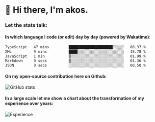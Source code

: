 # 👋 Hi there, I'm akos. 


### Let the stats talk:


#### In which language I code (or edit) day by day (powered by Wakatime): 

<!--START_SECTION:waka-->

```txt
TypeScript   47 mins         ████████████████████░░░░░   80.37 %
XML          9 mins          ████░░░░░░░░░░░░░░░░░░░░░   15.78 %
JavaScript   1 min           ▒░░░░░░░░░░░░░░░░░░░░░░░░   01.99 %
Markdown     0 secs          ▒░░░░░░░░░░░░░░░░░░░░░░░░   01.36 %
JSON         0 secs          ░░░░░░░░░░░░░░░░░░░░░░░░░   00.50 %
```

<!--END_SECTION:waka-->

#### On my open-source contribution here on Github:
 
![GitHub stats](https://github-readme-stats.vercel.app/api?username=akosbalasko)

#### In a large scale let me show a chart about the transformation of my experience over years:   

![Experience](https://cr-skills-chart-widget.azurewebsites.net/api/api?username=akosbalasko)
